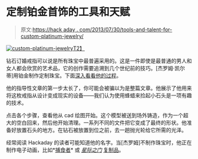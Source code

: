 # 定制铂金首饰的工具和天赋

> 原文:[https://hack aday . com/2013/07/30/tools-and-talent-for-custom-platinum-jewelry/](https://hackaday.com/2013/07/30/tools-and-talent-for-custom-platinum-jewelry/)

[![custom-platinum-jewelry](../Images/ea2400bd8d38ef41f6f29c8df8690d86.png)T2】](http://handmade.hackaday.com/wp-content/uploads/2013/07/custom-platinum-jewelry.jpg)

钻石订婚戒指可以说是所有珠宝中最普遍采用的。这是一件即使是最普通的男人和女人都会欣赏的艺术品，它的创作需要追溯到几个世纪前的技巧。[杰罗姆·凯尔蒂]用铂金制作定制珠宝。下面[深入看看他的过程](http://www.instructables.com/id/Platinum-engagement-ring-from-CAD-to-finish)。

他的指导性文章的第一步太长了，你可能会被骗以为是整篇文章。他展示了他用来将这枚戒指从设计变成现实的设备——我们认为使用蜂蜡来捡起小石头是一项有趣的技术。

点击各个步骤，查看他从 cad 绘图开始。这个模型被送到场外铸造，作为一个超大的空白回来，然后他开始清理。一系列不同的文件把它变成了最终的形状。他准备好放置石头的地方。在钻石被放置到位之前，去一趟抛光轮给它所需的光泽。

经常阅读 Hackaday 的读者可能知道他的名字。当[杰罗姆]不制作珠宝时，他正在制作电子动画，比如*[捕食者](http://hackaday.com/2013/07/24/predator-suit-for-monsterpalooza-includes-over-engineered-shoulder-cannon/)* 或 *[星际之门](http://hackaday.com/2011/11/17/this-animatronic-horus-guard-mask-is-so-good-even-anubis-would-be-fooled/)* [复制品](http://hackaday.com/2011/11/17/this-animatronic-horus-guard-mask-is-so-good-even-anubis-would-be-fooled/)。